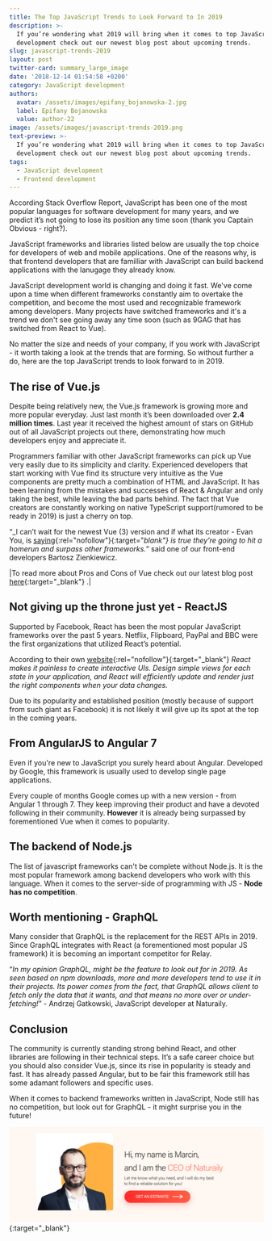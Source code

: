 ```yaml
---
title: The Top JavaScript Trends to Look Forward to In 2019
description: >-
  If you’re wondering what 2019 will bring when it comes to top JavaScript
  development check out our newest blog post about upcoming trends. 
slug: javascript-trends-2019
layout: post
twitter-card: summary_large_image
date: '2018-12-14 01:54:58 +0200'
category: JavaScript development
authors:
  avatar: /assets/images/epifany_bojanowska-2.jpg
  label: Epifany Bojanowska
  value: author-22
image: /assets/images/javascript-trends-2019.png
text-preview: >-
  If you’re wondering what 2019 will bring when it comes to top JavaScript
  development check out our newest blog post about upcoming trends. 
tags:
  - JavaScript development
  - Frontend development
---
```

According Stack Overflow Report, JavaScript has been one of the most popular languages for software development for many years, and we predict it’s not going to lose its position any time soon (thank you Captain Obvious - right?). 

JavaScript frameworks and libraries listed below are usually the top choice for developers of web and mobile applications. One of the reasons why, is that frontend developers that are familliar with JavaScript can build backend applications with the lanugage they already know.

JavaScript development world is changing and doing it fast. We've come upon a time when different frameworks constantly aim to overtake the competition, and become the most used and recognizable framework among developers. Many projects have switched frameworks and it's a trend we don't see going away any time soon (such as 9GAG that has switched from React to Vue).

No matter the size and needs of your company, if you work with JavaScript - it worth taking a look at the trends that are forming. So without further a do, here are the top JavaScript trends to look forward to in 2019.

## The rise of Vue.js

Despite being relatively new, the Vue.js framework is growing more and more popular everyday. Just last month it’s been downloaded over **2.4 million times**. Last year it received the highest amount of stars on GitHub out of all JavaScript projects out there, demonstrating how much developers enjoy and appreciate it.

Programmers familiar with other JavaScript frameworks can pick up Vue very easily due to its simplicity and clarity. Experienced developers that start working with Vue find its structure very intuitive as the Vue components are pretty much a combination of HTML and JavaScript. It has been learning from the mistakes and successes of React & Angular and only taking the best, while leaving the bad parts behind. The fact that Vue creators are constantly working on native TypeScript support(rumored to be ready in 2019) is just a cherry on top.

“_I can’t wait for the newest Vue (3) version and if what its creator - Evan You, is [saying](https://medium.com/the-vue-point/plans-for-the-next-iteration-of-vue-js-777ffea6fabf){:rel="nofollow"}{:target="_blank"} is true they’re going to hit a homerun and surpass other frameworks._” said one of our front-end developers Bartosz Zienkiewicz.

|To read more about Pros and Cons of Vue check out our latest blog post [here](https://naturaily.com/blog/pros-cons-vue-js){:target="_blank"} .|

##  Not giving up the throne just yet - ReactJS

Supported by Facebook, React has been the most popular JavaScript frameworks over the past 5 years. Netflix, Flipboard, PayPal and BBC were the first organizations that utilized React’s potential. 

According to their own [website](https://reactjs.org){:rel="nofollow"}{:target="_blank"} _React makes it painless to create interactive UIs. Design simple views for each state in your application, and React will efficiently update and render just the right components when your data changes._

Due to its popularity and established position (mostly because of support from such giant as Facebook) it is not likely it will give up its spot at the top in the coming years.

## From AngularJS to Angular 7

Even if you're new to JavaScript you surely heard about Angular. Developed by Google, this framework is usually used to develop single page applications. 

Every couple of months Google comes up with a new version - from Angular 1 through 7. They keep improving their product and have a devoted following in their community. **However** it is already being surpassed by forementioned Vue when it comes to popularity.

## The backend of Node.js 

The list of javascript frameworks can't be complete without Node.js. It is the most popular framework among backend developers who work with this language. When it comes to the server-side of programming with JS - **Node has no competition**.


## Worth mentioning - GraphQL

Many consider that GraphQL is the replacement for the REST APIs in 2019. Since GraphQL integrates with React (a forementioned most popular JS framework) it is becoming an important competitor for Relay.

“_In my opinion GraphQL, might be the feature to look out for in 2019. As seen based on npm downloads, more and more developers tend to use it in their projects. Its power comes from the fact, that GraphQL allows client to fetch only the data that it wants, and that means no more over or under-fetching!_” - Andrzej Gatkowski, JavaScript developer at Naturaily.

## Conclusion

The community is currently standing strong behind React, and other libraries are following in their technical steps. It’s a safe career choice but you should also consider Vue.js, since its rise in popularity is steady and fast. It has already passed Angular, but to be fair this framework still has some adamant followers and specific uses.


When it comes to backend frameworks written in JavaScript, Node still has no competition, but look out for GraphQL - it might surprise you in the future!

[![Get an estimate](/assets/images/cta_estimation_1600.png)](https://naturaily.com/get-an-estimate){:target="_blank"}
